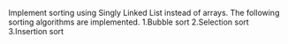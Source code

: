 Implement sorting using Singly Linked List instead of arrays.
The following sorting algorithms are implemented.
1.Bubble sort
2.Selection sort
3.Insertion sort